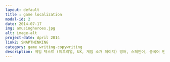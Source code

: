 ```yaml
---
layout: default
title : game localization
modal-id: 2
date: 2014-07-17
img: amusingheroes.jpg
alt: image-alt
project-date: April 2014
link2: SNAPTHINKING
category: game writing-copywriting
description: 게임 텍스트 (튜토리얼, UX, 게임 소개 페이지) 영어, 스페인어, 중국어 번역, transcreating. 마케팅 텍스트 카피라이팅, 영문 오디오 제작 관he
---
```

